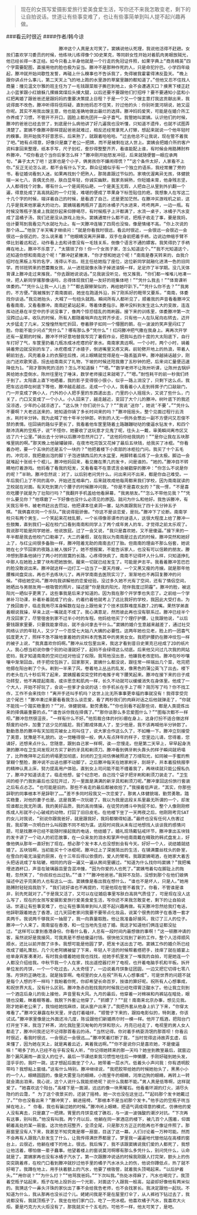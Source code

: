 > 现在的女孩写爱摄影爱旅行爱美食爱生活，写你还不来我怎敢变老，剩下的让自拍说话。世道让有些事变难了，也让有些事简单到叫人提不起兴趣再做。

###看云时很近
####作者/韩今谅

						滕冲这个人真是太可笑了。窦姨说他认死理，我说他活得不赶趟。女孩们喜欢学习委员的时候，他练块儿练得像个3D史莱克，等同龄女性开始对着肌肉男眼放贼光，他已经长得一本正经。如今只看上半身他就是一个行走的免冠证件照，如果字典上“商务精英”四个字需要配图，直接用他的脸也极为妥当。滕冲不是那种作死的人，只是命犯拧巴。小学四年级起，滕冲就开始间歇性发誓，再碰上什么糗事也不告诉我了，免得被我霍霍得沸反盈天。“晚上跟你讲点什么事儿，第二天天上飞的地上跑的水里游的草窠里蹦的都知道了。”但他又忍不住找人商量：撞见温文尔雅的班主任为了一毛钱跟菜贩子撕巴到地上，会不会遭遇灭口？摸黑下楼正赶上小蓝爹跟小红娘躲几摞蜂窝煤后头摸大腿，以后还要不要跟他们打招呼？要不要通知小蓝和小红把离婚了跟爸爸还是跟妈妈的重要决策提上日程？于是一个又一个馊主意打我这贡献出来，我说得面不改色，滕冲听得将信将疑，直到他妈忍不住笑，拧过他的头：你别听莫河胡说，她又逗你呢。其实不用我出馊主意，他也能准确地做出最烂的选择。滕冲妈妈爱笑，可能是在婚介所工作养成了习惯，不管开不开口，圆脸上都先团开一朵子喜气。我管她叫窦姨。认识他们的时候，滕冲的爸爸已经去世了，到底是什么病他讲了好几遍我也没听懂，只知道不遗传，也就不试图弄清楚了。窦姨不像滕冲那样提起爸爸就难过，相反还经常拿死人打镲，想起来就说一个他年轻时的糗事。刚开始我不好意思乐，后来熟了，就跟着哈哈哈。“过去他总不让我说，现在管不着我了吧。”她有点得意，好像只是赢了老公一把牌，而不是被剩在这人世上。窦姨会把婚介所的客户资料拿回来整理，纸本手写，尺子划杠，誊抄得整整齐齐，看谁能配上谁，有时候会用胳膊肘杵杵滕冲，“哎你看这个当你后爹怎么样？”滕冲刚开始怒发冲冠，后来就随便瞥一眼应承两句，“鼻子太大了吧！这家也是个小子，俩男孩你不嫌闹得慌？”“这个条件太好，人家看不上你。”反正无论怎么说，都不会有什么下文。群众征婚似乎有一个独立的语系，我经常撇了旁的书，看征婚词看到入迷。如果再找到个把熟人，那简直跟过节似的。家境优渥离异无孩，体健貌端一米七八，丧偶无负担，肤白显年轻，你诚实幽默，我家务娴熟，你短婚未育，他身残志坚，人人都得找个对象。哪有什么一个是阆苑仙葩，一个是美玉无瑕，人把自己从里到外扒翻一个遍，得意处成了高高挑起的一个灯笼，难堪的便成了苹果身下标签贴住的疤。我想象人在写这二十几个字的时候，端详着自己的时候，是看透了自己，还是更加茫然。在滕冲买游戏机之前，这几乎是我来他家最大的动力。窦姨端着两瓶开了盖的冰橘子汽水进来，咚咚两声，一边一瓶。有时候没等瓶子落桌上我就抄起来仰脖喝尽，有时候瓶子上汗都满了，水流一桌子，冰橘子汽水变成了温橘子汤，我们还是没从游戏上抬头。窦姨通常什么都不说，把瓶子收走了事，要是我妈，估计要骂到我看见汽水就吐为止。有一天滕冲连输了四局也没恼，像是情绪不高。“你上次说的那个诗……”他张了半天嘴才继续问：“就是你看我时很远，看云时很近，一会很远一会很近一会很远一会很近的，怎么说来着？”他眼睛没离开屏幕，双手在身前把着手柄，边说边伸缩手臂不停比划着远和近，动作看上去和诗意没有一毛钱关系，倒像个语言不通的嫖客。我笑得扔了手柄瘫在地上，滕冲不乐意了，“太猥琐了你！你一个女孩子家，怎么知道这个。”“我不光知道这个，还知道你想和南南这个呢！”滕冲赶紧撇清，“你才想和她这个呢！“南南是春天转来的，自我介绍时在黑板上写的名字，浅得认不出。班主任给她指了座位，这位新同学就融化进清一色的旧同学。而邻班转来的芭蕾舞女孩，从一进班就像水珠子掉进油锅一样，足足炸了半学期。没几天体育课上滕冲走过来推我，“你去跟她说说话。”见我装没听见，他又推我，“你们都一堆堆儿地凑一块，把人新同学撂那像话吗，总得体现我们是一友好的班集体吧！”“凭什么我去！”“体育课听体委的。”“凭什么让我一人儿去？”“都去跟镲架似的，再给她吓趴下。”“凭什么你不去？”“我男的，不方便。”我被推到了南南面前，她坐在跑道外沿，拆了刚系好的鞋带又要系，“南南，体委找你谈话。”我见她抬头，大喊了一句扭头就跑。瞬间所有人都听见了，顺着我的声音看看滕冲又看看南南，又看看滕冲。南南赶紧站起来，等着体委指示。滕冲没料到发生这么大的变故，连连挥动还悬在半空中的手说没事了，像两个惊恐错乱的雨刷器。接下来的训练里，体委滕冲第一次没跨过山羊。收队的时候，所有人都随着哨声向左转齐步走，只有他一人在队尾向右转去，迈开大步猛走了几米，又惶惶然匆忙折回，卷着脖子如同一个懵圈的鹅，在一波波的笑声里闷红了脸。你能不能少问点“凭什么”？哪有那么多“凭什么”！红闷滕冲把气撒在我身上。离再次开学还有一星期的时候，滕冲不怀好意地替我写完了暑假作业，把我叫去四十度的大太阳底下，自行车打好了气，车筐里扔着几瓶冻成冰疙瘩的矿泉水。南南家真远啊。一个小时，两个小时，骑着骑着旁边就没别的车了，冰疙瘩成了冰碴子，倒进嘴里又疼又爽。前轮劈开地上的热浪，带着人朝前划去，风兜着身上的衣服往后拽，闭上眼睛就觉得是在一路丢盔弃甲。滕冲越骑话越少，刚出门还欢歌笑语，拐去给南南买了礼物，下坡的时候还陪我撒了五秒钟的把，后来词汇量便迅速降低为1。“刚才那狗死的活的？怎么不知道躲！”“嗯。”“数学老师不让陈卅听课，让陈卅去锅炉房给她水壶倒水，陈卅往里吐了唾沫，数学老师接过来就喝了。”“嗯。”耐性耗干的前一秒我们终于到了。太阳直上直下地晒着，我的影子变得很小很小，似乎一路上淌没了，只剩下这么点。我把车远远停在树底下等他，滕冲越走越远，走成一个小人，我看着小人走到砖房子门口敲敲门，门一开变成了俩小人，门外的小人把手里的东西递出去，门里的小人摇摇头，又说了些什么，门关了，门口又变成了一个小人。小人回来了，越走越近，变回了大个儿的滕冲。树叶底下的我还没凉透，少年的心就凉透了。“这么快？你们说什么了？““我说‘送你’，她说‘不要’。”“凭什么不要啊？大老远送来的，她知道你骑了多长时间来的吗？”滕冲摇摇头。整个见面过程行云流水，耗时半分钟。我为此喊了他十年半分钟郎，听到的人无一例外会憋出一副不方便问又忍俊不禁的表情。往回骑的路似乎更长了，我看着他车筐里随着土路蹦蹦哒哒的傻逼水钻发卡，和四个颠沛流离的空瓶子，说“不怪你，她要收了这玩意才见鬼了呢，往头上一戴，审美瞬间离市区又远了六十公里。”骑出去十分钟以后滕冲忽然开口了，“这他妈你给我挑的！”“是你让我在五块那堆里挑的啊。”那天晚上他破罐破摔，在夜市吃完饭又花掉了最后五块钱，给我买了冰棍。“你看着办吧，要一个五块的还是五个一块的？”他把着楼下小卖部的冰柜拉门问。我买了十个五毛的。冲完凉，我把磨出泡的脚丫子泡进镇西瓜的大水盆里，用脚转着瓜练了一会太极。脚边一会就堆起十张纸十个棍儿。滕冲他妈回来，看见撇在茶几的发卡，问是谁的。“她的。”滕冲目不转睛地打着游戏。他妈看了看我的短发，又看看毫不在意谎言会被戳穿的滕冲：“你怎么不说是你的呢？”半晌，滕冲忽然说：对了，以后别老问凭什么。问出来问不出来，都是你自己难受。一年后我们上了不同的高中，开始还互相串门，后来就改成他每周都来我们学校，因为南南就读的卫校就在对面。有天吃到第六个腰子的时候滕冲问我，“你是不是喜欢女的？”我一愣，“不是喜欢吃腰子就是为了壮阳行吗？”我翻开手机盖给他看屏幕，“我男朋友。”“怎么不带他见我？”“凭什么要见你？”他琢磨了一下好像也没什么必须见的原因。就问为什么和他好。我告诉滕冲，有天我忘带书，被老师赶出去罚站，他把课本往桌洞一塞，站外面跟我玩了四十五分钟五子棋。“我俩喜欢同一个乐队。”我说得挺骄傲。“你这不是谈恋爱，是玩。”滕冲下了论断。南南学校只有两个男生，一个笑起来花枝乱颤，一个长得像哥谭市的谜语人，这很大程度上给了滕冲一些鼓舞，直到我们一起在校门口看到南南和同学上了两个成年男人的车，才觉得之前太乐观了。我说那可能是同学她爸，他说放屁。过了一会又说，“我只是喜欢她，又不是傻逼。”接下来的一年半都是我去他校门口勒串了。大二的暑假，就在我以为南南是过去式的时候，滕冲突然和她好上了，与红尘间很多备胎一样，滕冲陪着无助的南南去打了胎。但南南的理由不那么俗套，她说她在七夕节回家的夜路上被人强奸了。她不想报案，不能告诉家人，也没有可以信赖的朋友。滕冲想到那条他骑行了两小时的寂寞的长路，心疼得快疯了。南南不记得坏人什么样，只知道挣扎中那人在她脸上蒙了块布把她放倒，醒来一切就已经发生了。可能是尹志平。我看着滕冲苦巴巴的脸没敢说出来。滕冲就这样一边打工一边当了一夏天月嫂，一个又黑又瘦的月嫂。就是那年他腰椎间盘突出，再也不去练块儿了。再开学南南去医院实习了，渐渐地也不再回复滕冲的问候。“得给她空间。”滕冲向我讲解他的恋爱经验。没过多久她不光有了空间，还有了情侣空间，她晒出与男朋友用一根吸管的照片，描述是“你是我的阳光，陪伴我度过阴霾”。滕冲的脸，被这阳光一晒似乎更黑了。这些事我是后来才知道的。因为我在那个开学季也失恋了。之前给一个学弟补习功课，补着补着就成了约会，约着约着他就考上了远比我好的学校，我因此大受打击。为了挽回面子，临走我用尽浑身解数在站台上跟他亲了个技术拔群难度系数7.2的嘴。果然学弟直着眼说我操，早亲上这一嘴就走不成了。我心满意足，然而彼此再也没有联系过。滕冲已经半个月没回家了，尽管宿舍到家不过半小时的车程。他妈给他买了个理疗护腰，让我跟他说，“以后要钱跟家里要，只要我能拿得出，就不会问拿去干什么。”窦姨的婚介生意越来越差了，通过社交网络认识的年轻人，又少了一个忍受七大姑八大姨的必要性。这两年她也见老，脸上的一团喜气弧度更大了，照样不急不躁地拿着她的资料本兜售其中的男男女女。我把护腰扔在滕冲坟包一样的被子上说，“我真喜欢你妈啊。”滕冲从坟包里出来，我这才看到昔日史莱克已经成了2D的纸片人。我心想当初说你像个别的动漫就好了，起码不会绿得这么彻底。后来他又问过几次我的网站密码，我才知道南南的空间已经对他设了权限。我骂他没出息，他嫌我老改密码。滕冲在吵吵嚷嚷中渐渐回血，终于把坟包拆了。回家那天，窦姨什么都没说，跟往常一样端出几个菜，吃完把他摁在阳台剃了个头。剃到一半来了风，卷着地上丛丛的乱发，像黑色的蒲公英飞了出去。楼下的老头在几十秒后骂了起来，窦姨握着突突空转的电推子弯下腰笑起来。滕冲在接下来的日子成功转型，他不再提起南南，或许思念和肌肉一样，长久不动就可以缓缓消失在身体里。他成了一个大人，开始不好玩了，会说一些爹才会说的话：你手机长在手上了啊？简历写了吗？你不找工作，工作不会来找你！“离开手还叫手机吗？这世上比无所事事更幸福的事就没有！我得享受完这个尾巴！”滕冲凑过来要看看我怎么谈恋爱，看了两秒我们的肉麻对话之后他就弹走了，“你就不能找一个踏实稳重的？”“对，体健貌端，勤劳勇敢。”“你也别看不起那些词，都是人类提炼出来的择偶最重要的点。”“谁告诉你我在择偶了。”“那你谈那么多恋爱图什么？”“图每次都不一样呗。”滕冲忽然很沮丧，“一样有什么不好。”他剪裁合体的衬衫绷在身上，这身打扮不适合做这样颓废的动作，加重了这少见的尴尬，我们都成体面人了，至少他是，我不该再喊他半分钟郎了。勤勤恳恳的滕冲有天加班完被女上司叫住了，说大家合作这么久了，不如睡一下。滕冲立刻接受了美意，犹豫是不礼貌的。这一觉睡得很一般，俩人有点拜年的样子，您里边儿请，您得着，您请好，还想来点什么，您随意，跟到自己家一样啊，诶——您慢走。但是第二天早上，早早起身洗漱的滕冲在卫生间发现对方买了新的牙具和剃须刀。滕冲看到俩牙刷头靠头的样子瞬间就坍塌了，比昨晚拜年之后的坍塌更加彻底，封闭的卫生间仿佛被照进了万缕阳光，如同被一手蜜的熊掌糊个整脸，滕冲说不出话也挪不动脚了。之后滕冲每天在她家刷牙，刮胡子，并本着投桃报李的精神认真上床，努力提高用户体验。直到女上司问能不能不缠着我了，再继续就只能公报私仇了，滕冲才知道该走了。临走他想，留个纪念吧，自己找个袋子把牙刷和剃须刀装走了。“卫生间的柜子门我到最后也没拉开过，万一里面是满满的新牙具和剃须刀呢。”滕冲拿回这份旅行套装之后有点忐忑。“也可能是旧的。那些不肯走的最后都被收拾了。”我接着低声说，“其实，你那些辞职的同事根本不是辞职了……”差不多同时段我又一次恋爱了。那男人体健貌端，勤劳勇敢。踏实稳重，对他的妻子也是。这是我第一次玩砸了。我以为我是这段关系里最无所谓的一个，却发现谁都比我无所谓。我的美好品质，我的高尚情操，在徒劳的搏斗中狗屁不如，整个人像刚刚修炼成人形就不小心破戒的动物，打回了旧日皮毛。在他楼下坐了一天两夜之后，他刚刚考完SAT的女儿对我说，“别说你跟我爸好，就是跟我好，我妈都懒得知道。”最终也没有任何人伤害过我，我却第一次明白什么叫段数不同不相为谋。这段时间我从未有过地想找人谈谈我的感情问题，可是找滕冲已经不能随时接起我的电话，他结婚了。婚礼现场戴钻戒环节，滕冲拿出五块钱的发卡讲了一个动人的初恋故事，在一众亲友的泪水和掌声中给南南戴在精致的韩式盘发上，好像他俩从那年一直好到了现在。想必那个发卡本人也没想到会有今天。好好一个人，说结婚就结婚了。五块钱啊，当初能买十个冰棍呢。滕冲过上了深居简出的生活，在铺满蕾丝枕头的卧室，在雪白的毫无油星的厨房，在十三年后得以依偎的，爱人的臂弯。我跟窦姨喝酒，在她家大着舌头把话说成了车轱辘，相同的内容一遍又一遍从房间里碾过。“知道为什么找你吗窦姨？”我把嘴埋进酒杯口，声音在玻璃器皿里含混冲撞，“因为你爱的人也死了。”窦姨甩着勾在脚趾上的拖鞋，忽然笑了，“你叔叔也出过轨。”“谁？”“滕冲他爸爸。”我猝不及防，没想到那个在他们娘俩描述中近乎完美的人也有这么一出。窦姨像是看出我在想什么，“谁也不是坏人，只是人。”她用胳膊肘轻轻捣我肋下，“我们说好谁也不再提的，可是他现在管不着我了。你看，不管谁是谁非，别先死就对了。”于是我又活了，又可以在征婚启事里写肤白高挑气质佳了，可是现在没人这么写了，现在的女孩写爱摄影爱旅行爱美食爱生活，写你还不来我怎敢变老，剩下的让自拍说话。世道让有些事变难了，也让有些事简单到叫人提不起兴趣再做。有天滕冲忽然给我打电话，他辞职跟着她去了香港，过几天回老家问我要不要带点化妆品，说某个很贵的牌子在香港一套才卖两千。我说两千够我买一抽屉了，我一向靠量取胜。他让我准备好接风，我订了三人的位子。滕冲一个人来了。南南留在香港，和一位当地先生结了婚。我这才知道他们俩连证都没扯过。“这样可以拿到香港身份。你看什么看，人总有一段时间内最想做的事啊！“这一顿滕冲请的客，虽然说好是我接风，可我真是不想给傻逼付钱。很快他又找到了新的工作，整个人活得顺风顺水，还比以前开朗了许多。我想可能是他圆了梦，把发卡送出去了吧。窦姨工作的婚介所已经改成了婚礼策划，几个元老阿姨被留了下来，年轻人干活的时候帮着搭把手，技痒了就在婚宴上给单身宾客凑凑对。有时我会缠着她给我也找找，给她手机里发了一堆我的自拍，可是她连一个人都没介绍给我。中秋节我一个人在家，找出遥控器打开了电视，也开着电脑手机和平板。拆开单位发的月饼，一个一个吃过去。人太奇怪了，一边说着月饼象征团圆，一边又把它切得七零八落。月饼的正确吃法，就是独享啊。电视里的女人在祝“所有人心想事成”，可是世界的问题不就是每个人想的不一样吗？我盼着你死，你却希望长命百岁，按谁的算好呢。祝所有人心想事成，和祝世界大乱，没有什么区别。滕冲急赤白脸找我的时候我已经吃得胃泛酸水了。他让我立刻到一个酒店后身儿的街上接他，声音里有大风。九月的最后，他穿着一对棉袜和内裤站在暗处，眼镜也没戴，眯着眼等着。我脱下外套让他穿了，“抓嫖了？”“屁！南南来北京办事，想见见我。刚才她新老公来了，我怕给她找麻烦，就从窗户出来了。”我把外套从他身上扒了下来，“你穿太难看了。”滕冲又暴露在秋天里，牙齿打着磕绊，“顺管子下来的，跟拍电影似的，特刺激，你该试试。”滕冲家里像是比外面还冷几度，陈设跟他们新婚燕尔时一模一样。他开了瓶酒，把阳台门打开坐下来，我泡了杯茶，消化我肚里沉甸甸的月饼和怒火。月亮已经走了，电视里的男人女人都走了，滕冲问我还记不记得那首看云的诗。“当然记得。你对着手柄耍流氓的那首呗！你看云时很近，看我时很远，一会很近一会很远……”滕冲笑着打断了我，“当时觉得这诗故弄玄虚，后来懂了，因为她在天上，就是离着云近，离着我远啊。”“你不是说你只是喜欢她，不是傻逼嘛！”喝多了的人已经不在乎有没有人听，“你记得她转来的那一天吗？她坐到教室最后，就窗边那个漏风漏雨一直没人的位子。最后一节课结束我习惯性地往后一伸懒腰，手刚好碰到她头发，湿乎乎的，我吓一跳，这才想起后面坐了个人。她带着一层水汽，低着头小声问我：你有透明胶带吗？我想粘上窗缝。”这有什么特别。滕冲继续说，“我把胶带给她的时候她抬头了，黑黑小小的一个人，眼睛圆圆的，像是大雾里马的眼睛，小雨里牛的眼睛，河岸边狗的眼睛，再转上一转就会滴出泪来。我心说，这个人说什么我能拒绝呢？说什么我都不能。”男人真是低等啊，这样就爱了。“她喜欢这个阳台。”高楼下是一面湖，远远的像一块黑曜石。他看着环湖的灯火，湖尽头隐约的云霭，“ 为了这个夜景买的，还装了摇椅，她一次也没在这坐过。”“起码那个发卡她戴过了。”“你也没看出来？”滕冲笑了，躺进摇椅，“那根本不是当初那个发卡。”他手边的空瓶子咣当掉在地上，“ 你看，我也有骗过她的时候。”滕冲闭上眼睛，把语气调成得意的模式，仿佛他的爱人没有离去，只是赢了一把牌。胃里的月饼变成了礁石，与一波一波强酸的潮汐对抗。“下次再有这事，别叫我。”他没有叫我。两个月以后，他躺在同一家酒店的楼下，被几百个人围着，仰面朝着高处的某一扇窗。这次他衣冠整齐，全须全尾，只是那方方正正的脸再也不像证件照了。那扇窗里没有人下来，我甚至不知究竟是哪一扇窗，目送了这一幕。人们讨论着一万种可能。然而不会再有人跟我八卦发生了什么，让我传得满世界都是了。梦里我一遍遍地代替他站在高楼的窗台上，云很近，他躺在楼下的地上，很远。我后悔了，我不该跟窦姨说我们爱的人都死了，我想让他活着，哪怕做一辈子蠢事。他望着楼上的窗说莫河啊哪有那么多凭什么，别问凭什么，认命就是了。窦姨家再也没有冰橘子汽水了。第一次跟滕冲说话的时候我刚跟人打完架，额头上的伤突突跳着疼，在校门口看到滕冲就抄过他手里的橘子汽水冰头上的伤，他说你蹲低点，热了就不好喝了。我蹲在地上，用手扶着额上的汽水，他要了根吸管，就着我头顶喝起来。“以后护着头。”“用你说？”“为什么打？”“他骂我爸妈。”“下次叫我。”伤处冰得麻了，汽水也喝完了。我顶着空瓶子站起来，瓶子在地上投折出一个光影，对面这个人跟我一般高，站姿却好像他有两米似的。我猜这个一鼻头汗珠的家伙出了事不会给我告老师，也不会找家长。我决定跟他一起玩。不知道为什么，我从那再也没长过个儿。姥姥问我是不是在屋里打伞了，从人裤裆下钻过去了，我说都没有，我就顶瓶子了。我坐在他们家门口，吃了一兜冰棍。他喜欢橘子汽水，我喜欢大火炬。要是巧克力大火炬没有了，那我就买十个五毛的。可他不一样，他太可笑了，是吧。			  		